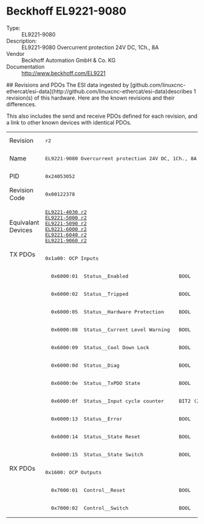 #  Beckhoff EL9221-9080

<dl>
  <dt>Type:</dt><dd>EL9221-9080</dd>
  <dt>Description:</dt><dd>EL9221-9080 Overcurrent protection 24V DC, 1Ch., 8A</dd>
  <dt>Vendor</dt><dd>Beckhoff Automation GmbH & Co. KG</dd>
  <dt>Documentation</dt><dd><a href="http://www.beckhoff.com/EL9221">http://www.beckhoff.com/EL9221</a></dd>
</dl>
## Revisions and PDOs
The ESI data ingested by [github.com/linuxcnc-ethercat/esi-data](http://github.com/linuxcnc-ethercat/esi-data)describes 1 revision(s) of this hardware.  Here are the known revisions and their differences.

This also includes the send and receive PDOs defined for each revision, and a link to other known devices with identical PDOs.

<table>
<tr >
<td class="first">Revision</td>
<td ><pre>r2</pre></td>
</tr>
<tr >
<td class="first">Name</td>
<td ><pre>EL9221-9080 Overcurrent protection 24V DC, 1Ch., 8A</pre></td>
</tr>
<tr >
<td class="first">PID</td>
<td ><pre>0x24053052</pre></td>
</tr>
<tr >
<td class="first">Revision Code</td>
<td ><pre>0x00122378</pre></td>
</tr>
<tr >
<td class="first">Equivalant Devices</td>
<td ><pre><a href="EL9221-4030">EL9221-4030 r2</a><br/><a href="EL9221-5000">EL9221-5000 r2</a><br/><a href="EL9221-5090">EL9221-5090 r2</a><br/><a href="EL9221-6000">EL9221-6000 r2</a><br/><a href="EL9221-6040">EL9221-6040 r2</a><br/><a href="EL9221-9060">EL9221-9060 r2</a></pre></td>
</tr>
<tr class="txpdo pdosection">
<td class="first" rowspan=12 valign=top>TX PDOs</td>
<td><pre>0x1a00: OCP Inputs</pre></td>
<td></td>
</tr>
<tr class="txpdo">
<td ><pre>  0x6000:01  Status__Enabled                 BOOL</pre></td>
</tr>
<tr class="txpdo">
<td ><pre>  0x6000:02  Status__Tripped                 BOOL</pre></td>
</tr>
<tr class="txpdo">
<td ><pre>  0x6000:05  Status__Hardware Protection     BOOL</pre></td>
</tr>
<tr class="txpdo">
<td ><pre>  0x6000:08  Status__Current Level Warning   BOOL</pre></td>
</tr>
<tr class="txpdo">
<td ><pre>  0x6000:09  Status__Cool Down Lock          BOOL</pre></td>
</tr>
<tr class="txpdo">
<td ><pre>  0x6000:0d  Status__Diag                    BOOL</pre></td>
</tr>
<tr class="txpdo">
<td ><pre>  0x6000:0e  Status__TxPDO State             BOOL</pre></td>
</tr>
<tr class="txpdo">
<td ><pre>  0x6000:0f  Status__Input cycle counter     BIT2 (2 bits)</pre></td>
</tr>
<tr class="txpdo">
<td ><pre>  0x6000:13  Status__Error                   BOOL</pre></td>
</tr>
<tr class="txpdo">
<td ><pre>  0x6000:14  Status__State Reset             BOOL</pre></td>
</tr>
<tr class="txpdo">
<td ><pre>  0x6000:15  Status__State Switch            BOOL</pre></td>
</tr>
<tr class="rxpdo pdosection">
<td class="first" rowspan=3 valign=top>RX PDOs</td>
<td><pre>0x1600: OCP Outputs</pre></td>
<td></td>
</tr>
<tr class="rxpdo">
<td ><pre>  0x7000:01  Control__Reset                  BOOL</pre></td>
</tr>
<tr class="rxpdo">
<td ><pre>  0x7000:02  Control__Switch                 BOOL</pre></td>
</tr>
</table>
